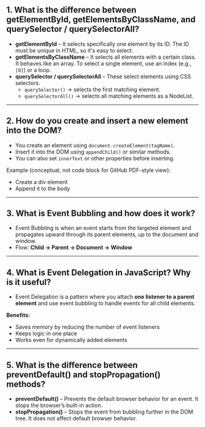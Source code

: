 
## **1. What is the difference between getElementById, getElementsByClassName, and querySelector / querySelectorAll?**

- **getElementById** – It selects specifically one element by its ID. The ID must be unique in HTML, so it's easy to select.  
- **getElementsByClassName** – It selects all elements with a certain class. It behaves like an array. To select a single element, use an index (e.g., `[0]`) or a loop.  
- **querySelector / querySelectorAll** – These select elements using CSS selectors.  
  - `querySelector()` → selects the first matching element.  
  - `querySelectorAll()` → selects all matching elements as a NodeList.  

---

## **2. How do you create and insert a new element into the DOM?**

- You create an element using `document.createElement(tagName)`.  
- Insert it into the DOM using `appendChild()` or similar methods.  
- You can also set `innerText` or other properties before inserting.  

Example (conceptual, not code block for GitHub PDF-style view):  
- Create a div element  
- Append it to the body  

---

## **3. What is Event Bubbling and how does it work?**

- Event Bubbling is when an event starts from the targeted element and propagates upward through its parent elements, up to the document and window.  
- Flow: **Child → Parent → Document → Window**

---

## **4. What is Event Delegation in JavaScript? Why is it useful?**

- Event Delegation is a pattern where you attach **one listener to a parent element** and use event bubbling to handle events for all child elements.  

**Benefits:**  
- Saves memory by reducing the number of event listeners  
- Keeps logic in one place  
- Works even for dynamically added elements  

---

## **5. What is the difference between preventDefault() and stopPropagation() methods?**

- **preventDefault()** – Prevents the default browser behavior for an event. It stops the browser’s built-in action.  
- **stopPropagation()** – Stops the event from bubbling further in the DOM tree. It does not affect default browser behavior.  

